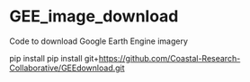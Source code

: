 # GEE_image_download
Code to download Google Earth Engine imagery

pip install pip install git+https://github.com/Coastal-Research-Collaborative/GEEdownload.git

